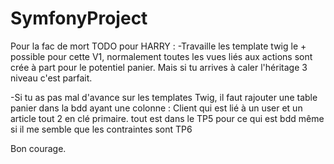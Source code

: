 # SymfonyProject
Pour la fac de mort
TODO pour HARRY : 
-Travaille les template twig le + possible pour cette V1, normalement toutes les vues liés aux actions sont crée à part pour le potentiel panier.
Mais si tu arrives à caler l'héritage 3 niveau c'est parfait.

-Si tu as pas mal d'avance sur les templates Twig, il faut rajouter une table panier dans la bdd ayant une colonne : Client qui est lié à un user et un article tout 2 en clé primaire.
tout est dans le TP5 pour ce qui est bdd même si il me semble que les contraintes sont TP6

Bon courage.
